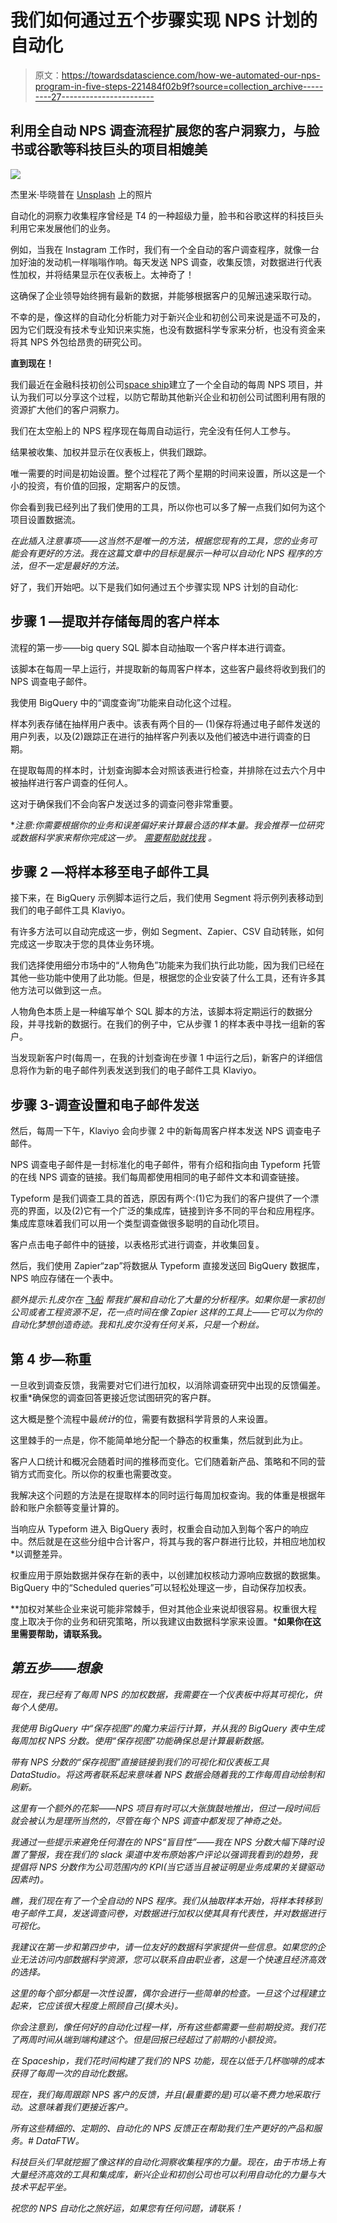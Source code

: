 # 我们如何通过五个步骤实现 NPS 计划的自动化

> 原文：<https://towardsdatascience.com/how-we-automated-our-nps-program-in-five-steps-221484f02b9f?source=collection_archive---------27----------------------->

## 利用全自动 NPS 调查流程扩展您的客户洞察力，与脸书或谷歌等科技巨头的项目相媲美

![](img/69f8365046b4485855c210d988088af2.png)

杰里米·毕晓普在 [Unsplash](https://unsplash.com/) 上的照片

自动化的洞察力收集程序曾经是 T4 的一种超级力量，脸书和谷歌这样的科技巨头利用它来发展他们的业务。

例如，当我在 Instagram 工作时，我们有一个全自动的客户调查程序，就像一台加好油的发动机一样嗡嗡作响。每天发送 NPS 调查，收集反馈，对数据进行代表性加权，并将结果显示在仪表板上。太神奇了！

这确保了企业领导始终拥有最新的数据，并能够根据客户的见解迅速采取行动。

不幸的是，像这样的自动化分析能力对于新兴企业和初创公司来说是遥不可及的，因为它们既没有技术专业知识来实施，也没有数据科学专家来分析，也没有资金来将其 NPS 外包给昂贵的研究公司。

**直到现在！**

我们最近在金融科技初创公司[space ship](http://spaceship.com.au)建立了一个全自动的每周 NPS 项目，并认为我们可以分享这个过程，以防它帮助其他新兴企业和初创公司试图利用有限的资源扩大他们的客户洞察力。

我们在太空船上的 NPS 程序现在每周自动运行，完全没有任何人工参与。

结果被收集、加权并显示在仪表板上，供我们跟踪。

唯一需要的时间是初始设置。整个过程花了两个星期的时间来设置，所以这是一个小的投资，有价值的回报，定期客户的反馈。

你会看到我已经列出了我们使用的工具，所以你也可以多了解一点我们如何为这个项目设置数据流。

*在此插入注意事项——这当然不是唯一的方法，根据您现有的工具，您的业务可能会有更好的方法。我在这篇文章中的目标是展示一种可以自动化 NPS 程序的方法，但不一定是最好的方法。*

好了，我们开始吧。以下是我们如何通过五个步骤实现 NPS 计划的自动化:

## 步骤 1 —提取并存储每周的客户样本

流程的第一步——big query SQL 脚本自动抽取一个客户样本进行调查。

该脚本在每周一早上运行，并提取新的每周客户样本，这些客户最终将收到我们的 NPS 调查电子邮件。

我使用 BigQuery 中的“调度查询”功能来自动化这个过程。

样本列表存储在抽样用户表中。该表有两个目的— (1)保存将通过电子邮件发送的用户列表，以及(2)跟踪正在进行的抽样客户列表以及他们被选中进行调查的日期。

在提取每周的样本时，计划查询脚本会对照该表进行检查，并排除在过去六个月中被抽样进行客户调查的任何人。

这对于确保我们不会向客户发送过多的调查问卷非常重要。

**注意:你需要根据你的业务和误差偏好来计算最合适的样本量。我会推荐一位研究或数据科学家来帮你完成这一步。* [*需要帮助就找我*](https://www.linkedin.com/in/chrisdowsett/) *。*

## 步骤 2 —将样本移至电子邮件工具

接下来，在 BigQuery 示例脚本运行之后，我们使用 Segment 将示例列表移动到我们的电子邮件工具 Klaviyo。

有许多方法可以自动完成这一步，例如 Segment、Zapier、CSV 自动转账，如何完成这一步取决于您的具体业务环境。

我们选择使用细分市场中的“人物角色”功能来为我们执行此功能，因为我们已经在其他一些功能中使用了此功能。但是，根据您的企业安装了什么工具，还有许多其他方法可以做到这一点。

人物角色本质上是一种编写单个 SQL 脚本的方法，该脚本将定期运行的数据分段，并寻找新的数据行。在我们的例子中，它从步骤 1 的样本表中寻找一组新的客户。

当发现新客户时(每周一，在我的计划查询在步骤 1 中运行之后)，新客户的详细信息将作为新的电子邮件列表发送到我们的电子邮件工具 Klaviyo。

## 步骤 3-调查设置和电子邮件发送

然后，每周一下午，Klaviyo 会向步骤 2 中的新每周客户样本发送 NPS 调查电子邮件。

NPS 调查电子邮件是一封标准化的电子邮件，带有介绍和指向由 Typeform 托管的在线 NPS 调查的链接。我们每周都使用相同的电子邮件文本和调查链接。

Typeform 是我们调查工具的首选，原因有两个:(1)它为我们的客户提供了一个漂亮的界面，以及(2)它有一个广泛的集成库，链接到许多不同的平台和应用程序。集成库意味着我们可以用一个类型调查做很多聪明的自动化项目。

客户点击电子邮件中的链接，以表格形式进行调查，并收集回复。

然后，我们使用 Zapier“zap”将数据从 Typeform 直接发送回 BigQuery 数据库，NPS 响应存储在一个表中。

*额外提示:扎皮尔在* [*飞船*](http://spaceship.com.au) *帮我扩展和自动化了大量的分析程序。如果你是一家初创公司或者工程资源不足，花一点时间在像 Zapier 这样的工具上——它可以为你的自动化梦想创造奇迹。我和扎皮尔没有任何关系，只是一个粉丝。*

## 第 4 步—称重

一旦收到调查反馈，我需要对它们进行加权，以消除调查研究中出现的反馈偏差。权重*确保您的调查回答更接近您试图研究的客户群。

这大概是整个流程中最*统计*的位，需要有数据科学背景的人来设置。

这里棘手的一点是，你不能简单地分配一个静态的权重集，然后就到此为止。

客户人口统计和概况会随着时间的推移而变化。它们随着新产品、策略和不同的营销方式而变化。所以你的权重也需要改变。

我解决这个问题的方法是在提取样本的同时运行每周加权查询。我的体重是根据年龄和账户余额等变量计算的。

当响应从 Typeform 进入 BigQuery 表时，权重会自动加入到每个客户的响应中。然后就是在这些分组中合计客户，将其与我的客户群进行比较，并相应地加权*以调整差异。

权重应用于原始数据并保存在新的表中，以创建加权核动力源响应数据的数据集。BigQuery 中的“Scheduled queries”可以轻松处理这一步，自动保存加权表。

**加权对某些企业来说可能非常棘手，但对其他企业来说却很容易。权重很大程度上取决于你的业务和研究策略，所以我建议由数据科学家来设置。*[](https://www.linkedin.com/in/chrisdowsett/)**如果你在这里需要帮助，请联系我。**

## *第五步——想象*

*现在，我已经有了每周 NPS 的加权数据，我需要在一个仪表板中将其可视化，供每个人使用。*

*我使用 BigQuery 中“保存视图”的魔力来运行计算，并从我的 BigQuery 表中生成每周加权 NPS 分数。使用“保存视图”功能确保总是计算最新数据。*

*带有 NPS 分数的“保存视图”直接链接到我们的可视化和仪表板工具 DataStudio。将这两者联系起来意味着 NPS 数据会随着我的工作每周自动绘制和刷新。*

*这里有一个额外的花絮——NPS 项目有时可以大张旗鼓地推出，但过一段时间后就会被认为是理所当然的，尽管在每个 NPS 调查中都发现了神奇之处。*

*我通过一些提示来避免任何潜在的 NPS“盲目性”——我在 NPS 分数大幅下降时设置了警报，我在我们的 slack 渠道中发布原始客户评论以强调我看到的趋势，我提倡将 NPS 分数作为公司范围内的 KPI(当它适当且被证明是业务成果的关键驱动因素时)。*

*瞧，我们现在有了一个全自动的 NPS 程序。我们从抽取样本开始，将样本转移到电子邮件工具，发送调查问卷，对数据进行加权以使其具有代表性，并对数据进行可视化。*

*我建议在第一步和第四步中，请一位友好的数据科学家提供一些信息。如果您的企业无法访问内部数据科学资源，您可以联系自由职业者，这是一个快速且经济高效的选择。*

*这里的每个部分都是一次性设置，偶尔会进行一些简单的检查。一旦这个过程建立起来，它应该很大程度上照顾自己(摸木头)。*

*你会注意到，像任何好的自动化过程一样，所有这些都需要一些前期投资。我们花了两周时间从端到端构建这个。但是回报已经超过了前期的小额投资。*

*在 Spaceship，我们花时间构建了我们的 NPS 功能，现在以低于几杯咖啡的成本获得了每周一次的自动化数据。*

*现在，我们每周跟踪 NPS 客户的反馈，并且(最重要的是)可以毫不费力地采取行动。这意味着我们更接近客户。*

*所有这些精细的、定期的、自动化的 NPS 反馈正在帮助我们生产更好的产品和服务。# DataFTW。*

*科技巨头们早就挖掘了像这样的自动化洞察收集程序的力量。现在，由于市场上有大量经济高效的工具和集成库，新兴企业和初创公司也可以利用自动化的力量与大技术平起平坐。*

*祝您的 NPS 自动化之旅好运，如果您有任何问题，请联系！*